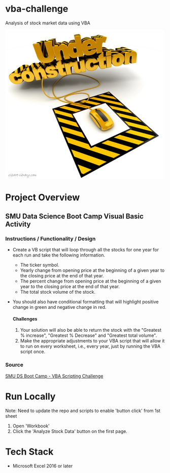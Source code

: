 # vba-challenge
Analysis of stock market data using VBA

<img src="images/under-construction.png" alt="drawing" width="500"/>

# Project Overview
## SMU Data Science Boot Camp Visual Basic Activity

### Instructions / Functionality / Design
* Create a VB script that will loop through all the stocks for one year for each run and take the following information.
    - The ticker symbol.
    - Yearly change from opening price at the beginning of a given year to the closing price at the end of that year.
    - The percent change from opening price at the beginning of a given year to the closing price at the end of that year.
    - The total stock volume of the stock.
* You should also have conditional formatting that will highlight positive change in green and negative change in red.

    #### Challenges
    1.	Your solution will also be able to return the stock with the "Greatest % increase", "Greatest % Decrease" and "Greatest total volume".
    2.	Make the appropriate adjustments to your VBA script that will allow it to run on every worksheet, i.e., every year, just by running the VBA script once.

### Source
[SMU DS Boot Camp - VBA Scripting Challenge](https://smu.bootcampcontent.com/SMU-Coding-Bootcamp/SMU-DAL-DATA-PT-11-2019-U-C/tree/master/02-Homework/02-VBA-Scripting/Instructions)

# Run Locally
Note:  Need to update the repo and scripts to enable 'button click' from 1st sheet
1.  Open 'Workbook'
2.  Click the 'Analyze Stock Data' button on the first page.

# Tech Stack
- Microsoft Excel 2016 or later
